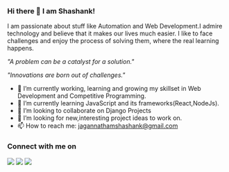 ### Hi there 👋  I am Shashank!


I am passionate about stuff like Automation and Web Development.I admire technology and believe that it makes our lives much easier. I like to face challenges and enjoy the process of solving them, where the real learning happens.

*"A problem can be a catalyst for a solution."*

*"Innovations are born out of challenges."*

- 🔭 I’m currently working, learning and growing my skillset in Web Development and Competitive Programming.
- 🌱 I’m currently learning JavaScript and its frameworks(React,NodeJs).
- 👯 I’m looking to collaborate on Django Projects
- 🤔 I’m looking for new,interesting project ideas to work on.
- 📫 How to reach me: jagannathamshashank@gmail.com



### Connect with me on

[<img src="https://img.shields.io/badge/twitter-%231DA1F2.svg?&style=for-the-badge&logo=twitter&logoColor=white" target="_blank">](https://twitter.com/Shashanka2a)
[<img src="https://img.shields.io/badge/linkedin-%230077B5.svg?&style=for-the-badge&logo=linkedin&logoColor=white" target="_blank">](https://www.linkedin.com/in/shashank-jagannatham/) 
[<img src = "https://img.shields.io/badge/instagram-%23E4405F.svg?&style=for-the-badge&logo=instagram&logoColor=white" target="_blank">](https://www.instagram.com/shashank.a2a) 
